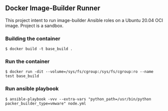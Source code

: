 ## Docker Image-Builder Runner

This project intent to run image-builder Ansible roles on a Ubuntu 20.04 OCI image. Project is a sandbox.

### Building the container

```
$ docker build -t base_build .
```

### Run the container

```
$ docker run -dit --volume=/sys/fs/cgroup:/sys/fs/cgroup:ro --name test base_build
```

### Run ansible playbook

```
$ ansible-playbook -vvv --extra-vars "python_path=/usr/bin/python packer_builder_type=vmware" node.yml
```
